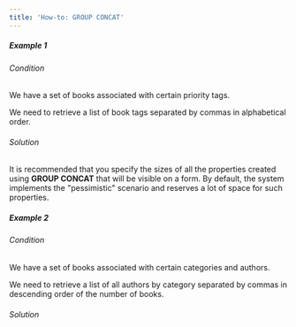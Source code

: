 ```yaml
---
title: 'How-to: GROUP CONCAT'
---
```


##### Example 1

###### Condition

We have a set of books associated with certain priority tags.


We need to retrieve a list of book tags separated by commas in alphabetical order.

###### Solution


It is recommended that you specify the sizes of all the properties created using **GROUP CONCAT** that will be visible on a form. By default, the system implements the "pessimistic" scenario and reserves a lot of space for such properties.

##### Example 2

###### Condition

We have a set of books associated with certain categories and authors.


We need to retrieve a list of all authors by category separated by commas in descending order of the number of books.

###### Solution

